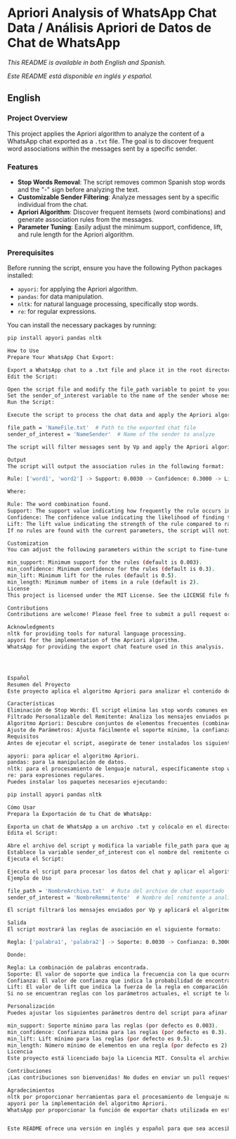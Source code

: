 # Apriori Analysis of WhatsApp Chat Data / Análisis Apriori de Datos de Chat de WhatsApp

*This README is available in both English and Spanish.*

*Este README está disponible en inglés y español.*

## English

### Project Overview

This project applies the Apriori algorithm to analyze the content of a WhatsApp chat exported as a `.txt` file. The goal is to discover frequent word associations within the messages sent by a specific sender.

### Features

- **Stop Words Removal**: The script removes common Spanish stop words and the "-" sign before analyzing the text.
- **Customizable Sender Filtering**: Analyze messages sent by a specific individual from the chat.
- **Apriori Algorithm**: Discover frequent itemsets (word combinations) and generate association rules from the messages.
- **Parameter Tuning**: Easily adjust the minimum support, confidence, lift, and rule length for the Apriori algorithm.

### Prerequisites

Before running the script, ensure you have the following Python packages installed:

- `apyori`: for applying the Apriori algorithm.
- `pandas`: for data manipulation.
- `nltk`: for natural language processing, specifically stop words.
- `re`: for regular expressions.

You can install the necessary packages by running:

```bash
pip install apyori pandas nltk

How to Use
Prepare Your WhatsApp Chat Export:

Export a WhatsApp chat to a .txt file and place it in the root directory of this project.
Edit the Script:

Open the script file and modify the file_path variable to point to your chat file.
Set the sender_of_interest variable to the name of the sender whose messages you want to analyze.
Run the Script:

Execute the script to process the chat data and apply the Apriori algorithm. The script will output the most significant association rules found.

file_path = 'NameFile.txt'  # Path to the exported chat file
sender_of_interest = 'NameSender'  # Name of the sender to analyze

The script will filter messages sent by Vp and apply the Apriori algorithm to identify frequent word combinations in their messages.

Output
The script will output the association rules in the following format:

Rule: ['word1', 'word2'] -> Support: 0.0030 -> Confidence: 0.3000 -> Lift: 1.5000

Where:

Rule: The word combination found.
Support: The support value indicating how frequently the rule occurs in the dataset.
Confidence: The confidence value indicating the likelihood of finding the second word given the first.
Lift: The lift value indicating the strength of the rule compared to random chance.
If no rules are found with the current parameters, the script will notify you.

Customization
You can adjust the following parameters within the script to fine-tune the analysis:

min_support: Minimum support for the rules (default is 0.003).
min_confidence: Minimum confidence for the rules (default is 0.3).
min_lift: Minimum lift for the rules (default is 0.5).
min_length: Minimum number of items in a rule (default is 2).
License
This project is licensed under the MIT License. See the LICENSE file for details.

Contributions
Contributions are welcome! Please feel free to submit a pull request or open an issue if you have suggestions or improvements.

Acknowledgments
nltk for providing tools for natural language processing.
apyori for the implementation of the Apriori algorithm.
WhatsApp for providing the export chat feature used in this analysis.




Español
Resumen del Proyecto
Este proyecto aplica el algoritmo Apriori para analizar el contenido de un chat de WhatsApp exportado como un archivo .txt. El objetivo es descubrir asociaciones frecuentes de palabras dentro de los mensajes enviados por un remitente específico.

Características
Eliminación de Stop Words: El script elimina las stop words comunes en español y el signo "-" antes de analizar el texto.
Filtrado Personalizable del Remitente: Analiza los mensajes enviados por un individuo específico del chat.
Algoritmo Apriori: Descubre conjuntos de elementos frecuentes (combinaciones de palabras) y genera reglas de asociación a partir de los mensajes.
Ajuste de Parámetros: Ajusta fácilmente el soporte mínimo, la confianza, el lift y la longitud de las reglas para el algoritmo Apriori.
Requisitos
Antes de ejecutar el script, asegúrate de tener instalados los siguientes paquetes de Python:

apyori: para aplicar el algoritmo Apriori.
pandas: para la manipulación de datos.
nltk: para el procesamiento de lenguaje natural, específicamente stop words.
re: para expresiones regulares.
Puedes instalar los paquetes necesarios ejecutando:

pip install apyori pandas nltk

Cómo Usar
Prepara la Exportación de tu Chat de WhatsApp:

Exporta un chat de WhatsApp a un archivo .txt y colócalo en el directorio raíz de este proyecto.
Edita el Script:

Abre el archivo del script y modifica la variable file_path para que apunte a tu archivo de chat.
Establece la variable sender_of_interest con el nombre del remitente cuyos mensajes deseas analizar.
Ejecuta el Script:

Ejecuta el script para procesar los datos del chat y aplicar el algoritmo Apriori. El script mostrará las reglas de asociación más significativas encontradas.
Ejemplo de Uso

file_path = 'NombreArchivo.txt'  # Ruta del archivo de chat exportado
sender_of_interest = 'NombreRemmitente'  # Nombre del remitente a analizar

El script filtrará los mensajes enviados por Vp y aplicará el algoritmo Apriori para identificar combinaciones frecuentes de palabras en sus mensajes.

Salida
El script mostrará las reglas de asociación en el siguiente formato:

Regla: ['palabra1', 'palabra2'] -> Soporte: 0.0030 -> Confianza: 0.3000 -> Lift: 1.5000

Donde:

Regla: La combinación de palabras encontrada.
Soporte: El valor de soporte que indica la frecuencia con la que ocurre la regla en el conjunto de datos.
Confianza: El valor de confianza que indica la probabilidad de encontrar la segunda palabra dada la primera.
Lift: El valor de lift que indica la fuerza de la regla en comparación con el azar.
Si no se encuentran reglas con los parámetros actuales, el script te lo notificará.

Personalización
Puedes ajustar los siguientes parámetros dentro del script para afinar el análisis:

min_support: Soporte mínimo para las reglas (por defecto es 0.003).
min_confidence: Confianza mínima para las reglas (por defecto es 0.3).
min_lift: Lift mínimo para las reglas (por defecto es 0.5).
min_length: Número mínimo de elementos en una regla (por defecto es 2).
Licencia
Este proyecto está licenciado bajo la Licencia MIT. Consulta el archivo LICENSE para más detalles.

Contribuciones
¡Las contribuciones son bienvenidas! No dudes en enviar un pull request o abrir un issue si tienes sugerencias o mejoras.

Agradecimientos
nltk por proporcionar herramientas para el procesamiento de lenguaje natural.
apyori por la implementación del algoritmo Apriori.
WhatsApp por proporcionar la función de exportar chats utilizada en este análisis.


Este README ofrece una versión en inglés y español para que sea accesible a una audiencia más amplia. Puedes copiar y pegar este contenido en tu archivo `README.md` en GitHu.
